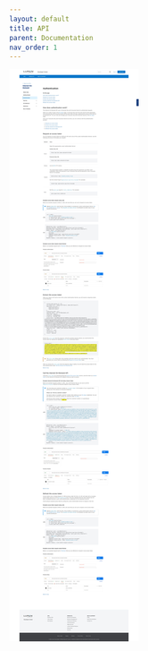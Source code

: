 ```yaml
---
layout: default
title: API
parent: Documentation
nav_order: 1
---
```


![How-Tos | Internet On-Demand](/docs/assets/InternetOnDemand_authentication.png)
